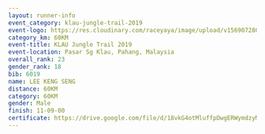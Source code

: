 ```yaml
---
layout: runner-info 
event_category: klau-jungle-trail-2019 
event-logo: https://res.cloudinary.com/raceyaya/image/upload/v1569072808/logo/klau-image_qwwxyw.png
category_km: 60KM 
event-title: KLAU Jungle Trail 2019 
event-location: Pasar Sg Klau, Pahang, Malaysia 
overall_rank: 23
gender_rank: 18
bib: 6019
name: LEE KENG SENG
distance: 60KM
category: 60KM
gender: Male
finish: 11-09-00
certificate: https://drive.google.com/file/d/18vkG4otMluffpDwgERWymdzyM1rt2Q3k/view?usp=sharing
---
```

